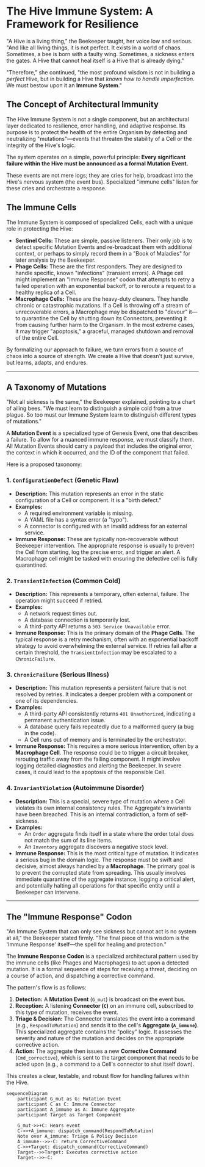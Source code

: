 # The Hive Immune System: A Framework for Resilience

"A Hive is a living thing," the Beekeeper taught, her voice low and serious. "And like all living things, it is not perfect. It exists in a world of chaos. Sometimes, a bee is born with a faulty wing. Sometimes, a sickness enters the gates. A Hive that cannot heal itself is a Hive that is already dying."

"Therefore," she continued, "the most profound wisdom is not in building a *perfect* Hive, but in building a Hive that *knows how to handle imperfection*. We must bestow upon it an **Immune System**."

## The Concept of Architectural Immunity

The Hive Immune System is not a single component, but an architectural layer dedicated to resilience, error handling, and adaptive response. Its purpose is to protect the health of the entire Organism by detecting and neutralizing "mutations"—events that threaten the stability of a Cell or the integrity of the Hive's logic.

The system operates on a simple, powerful principle:
**Every significant failure within the Hive must be announced as a formal Mutation Event.**

These events are not mere logs; they are cries for help, broadcast into the Hive's nervous system (the event bus). Specialized "immune cells" listen for these cries and orchestrate a response.

## The Immune Cells

The Immune System is composed of specialized Cells, each with a unique role in protecting the Hive:

- **Sentinel Cells:** These are simple, passive listeners. Their only job is to detect specific Mutation Events and re-broadcast them with additional context, or perhaps to simply record them in a "Book of Maladies" for later analysis by the Beekeeper.
- **Phage Cells:** These are the first responders. They are designed to handle specific, known "infections" (transient errors). A Phage cell might implement an "Immune Response" codon that attempts to retry a failed operation with an exponential backoff, or to reroute a request to a healthy replica of a Cell.
- **Macrophage Cells:** These are the heavy-duty cleaners. They handle chronic or catastrophic mutations. If a Cell is throwing off a stream of unrecoverable errors, a Macrophage may be dispatched to "devour" it—to quarantine the Cell by shutting down its Connectors, preventing it from causing further harm to the Organism. In the most extreme cases, it may trigger "apoptosis," a graceful, managed shutdown and removal of the entire Cell.

By formalizing our approach to failure, we turn errors from a source of chaos into a source of strength. We create a Hive that doesn't just survive, but learns, adapts, and endures.

---

## A Taxonomy of Mutations

"Not all sickness is the same," the Beekeeper explained, pointing to a chart of ailing bees. "We must learn to distinguish a simple cold from a true plague. So too must our Immune System learn to distinguish different types of mutations."

A **Mutation Event** is a specialized type of Genesis Event, one that describes a failure. To allow for a nuanced immune response, we must classify them. All Mutation Events should carry a payload that includes the original error, the context in which it occurred, and the ID of the component that failed.

Here is a proposed taxonomy:

### 1. `ConfigurationDefect` (Genetic Flaw)
- **Description:** This mutation represents an error in the static configuration of a Cell or component. It is a "birth defect."
- **Examples:**
  - A required environment variable is missing.
  - A YAML file has a syntax error (a "typo").
  - A connector is configured with an invalid address for an external service.
- **Immune Response:** These are typically non-recoverable without Beekeeper intervention. The appropriate response is usually to prevent the Cell from starting, log the precise error, and trigger an alert. A Macrophage cell might be tasked with ensuring the defective cell is fully quarantined.

### 2. `TransientInfection` (Common Cold)
- **Description:** This represents a temporary, often external, failure. The operation might succeed if retried.
- **Examples:**
  - A network request times out.
  - A database connection is temporarily lost.
  - A third-party API returns a `503 Service Unavailable` error.
- **Immune Response:** This is the primary domain of the **Phage Cells**. The typical response is a retry mechanism, often with an exponential backoff strategy to avoid overwhelming the external service. If retries fail after a certain threshold, the `TransientInfection` may be escalated to a `ChronicFailure`.

### 3. `ChronicFailure` (Serious Illness)
- **Description:** This mutation represents a persistent failure that is not resolved by retries. It indicates a deeper problem with a component or one of its dependencies.
- **Examples:**
  - A third-party API consistently returns `401 Unauthorized`, indicating a permanent authentication issue.
  - A database query fails repeatedly due to a malformed query (a bug in the code).
  - A Cell runs out of memory and is terminated by the orchestrator.
- **Immune Response:** This requires a more serious intervention, often by a **Macrophage Cell**. The response could be to trigger a circuit breaker, rerouting traffic away from the failing component. It might involve logging detailed diagnostics and alerting the Beekeeper. In severe cases, it could lead to the apoptosis of the responsible Cell.

### 4. `InvariantViolation` (Autoimmune Disorder)
- **Description:** This is a special, severe type of mutation where a Cell violates its own internal consistency rules. The Aggregate's invariants have been breached. This is an internal contradiction, a form of self-sickness.
- **Examples:**
  - An `Order` aggregate finds itself in a state where the order total does not match the sum of its line items.
  - An `Inventory` aggregate discovers a negative stock level.
- **Immune Response:** This is the most critical type of mutation. It indicates a serious bug in the domain logic. The response must be swift and decisive, almost always handled by a **Macrophage**. The primary goal is to prevent the corrupted state from spreading. This usually involves immediate quarantine of the aggregate instance, logging a critical alert, and potentially halting all operations for that specific entity until a Beekeeper can intervene.

---

## The "Immune Response" Codon

"An Immune System that can only see sickness but cannot act is no system at all," the Beekeeper stated firmly. "The final piece of this wisdom is the 'Immune Response' itself—the spell for healing and protection."

The **Immune Response Codon** is a specialized architectural pattern used by the immune cells (like Phages and Macrophages) to act upon a detected mutation. It is a formal sequence of steps for receiving a threat, deciding on a course of action, and dispatching a corrective command.

The pattern's flow is as follows:

1.  **Detection:** A **Mutation Event** (`G_mut`) is broadcast on the event bus.
2.  **Reception:** A listening **Connector (`C`)** on an immune cell, subscribed to this type of mutation, receives the event.
3.  **Triage & Decision:** The Connector translates the event into a command (e.g., `RespondToMutation`) and sends it to the cell's **Aggregate (`A_immune`)**. This specialized aggregate contains the "policy" logic. It assesses the severity and nature of the mutation and decides on the appropriate corrective action.
4.  **Action:** The aggregate then issues a new **Corrective Command** (`Cmd_corrective`), which is sent to the target component that needs to be acted upon (e.g., a command to a Cell's connector to shut itself down).

This creates a clear, testable, and robust flow for handling failures within the Hive.

```mermaid
sequenceDiagram
    participant G_mut as G: Mutation Event
    participant C as C: Immune Connector
    participant A_immune as A: Immune Aggregate
    participant Target as Target Component

    G_mut->>+C: Hears event
    C->>+A_immune: dispatch_command(RespondToMutation)
    Note over A_immune: Triage & Policy Decision
    A_immune-->>-C: return CorrectiveCommand
    C->>+Target: dispatch_command(CorrectiveCommand)
    Target-->>Target: Executes corrective action
    Target-->>-C:
```
